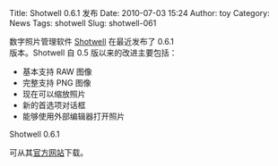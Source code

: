 Title: Shotwell 0.6.1 发布
Date: 2010-07-03 15:24
Author: toy
Category: News
Tags: shotwell
Slug: shotwell-061

数字照片管理软件 [Shotwell](http://www.yorba.org/shotwell/) 在最近发布了
0.6.1  
版本。Shotwell 自 0.5 版以来的改进主要包括：

+ 基本支持 RAW 图像  
+ 完整支持 PNG 图像  
+ 现在可以缩放照片  
+ 新的首选项对话框  
+ 能够使用外部编辑器打开照片

Shotwell 0.6.1  

可从其[官方网站](http://www.yorba.org/shotwell/install/#binaries)下载。
